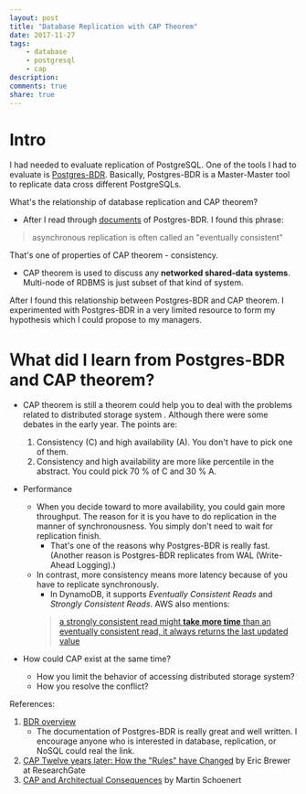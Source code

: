 ```yaml
---
layout: post
title: "Database Replication with CAP Theorem"
date: 2017-11-27
tags: 
    - database
    - postgresql
    - cap
description:
comments: true
share: true
---
```

# Intro
I had needed to evaluate replication of PostgreSQL. One of the tools I had to evaluate is [Postgres-BDR](https://www.2ndquadrant.com/en/resources/bdr/). Basically, Postgres-BDR is a Master-Master tool to replicate data cross different PostgreSQLs.

What's the relationship of database replication and CAP theorem? 
* After I read through [documents](http://bdr-project.org/docs/stable/bdr-concepts.html) of Postgres-BDR. I found this phrase:
> asynchronous replication is often called an "eventually consistent"

That's one of properties of CAP theorem - consistency. 
* CAP theorem is used to discuss any **networked shared-data systems**. Multi-node of RDBMS is just subset of that kind of system.

After I found this relationship between Postgres-BDR and CAP theorem. I experimented with Postgres-BDR in a very limited resource to form my hypothesis which I could propose to my managers.


# Ｗhat did I learn from Postgres-BDR and CAP theorem?

* CAP theorem is still a theorem could help you to deal with the problems related to distributed storage system . Although there were some debates in the early year. The points are:
    1. Consistency (C) and high availability (A). You don't have to pick one of them.  
    2. Consistency and high availability are more like percentile in the abstract. You could pick 70 % of C and 30 % A.
    
* Performance
    * When you decide toward to more availability, you could gain more throughput. The reason for it is you have to do replication in the manner of synchronousness. You simply don't need to wait for replication finish.
        * That's one of the reasons why Postgres-BDR is really fast. (Another reason is Postgres-BDR replicates from WAL (Write-Ahead Logging).) 
    * In contrast, more consistency means more latency because of you have to replicate synchronously.
        * In DynamoDB, it supports *Eventually Consistent Reads* and *Strongly Consistent Reads*. AWS also mentions:
        > [a strongly consistent read might **take more time** than an eventually consistent read, it always returns the last updated value](http://docs.aws.amazon.com/amazondynamodb/latest/APIReference/API_GetItem.html)

* How could CAP exist at the same time?
    * How you limit the behavior of accessing distributed storage system?
    * How you resolve the conflict? 


References: 

1. [BDR overview](http://bdr-project.org/docs/stable/overview.html)
    * The documentation of Postgres-BDR is really great and well written. I encourage anyone who is interested in database, replication, or NoSQL could real the link. 
2. [CAP Twelve years later: How the "Rules" have Changed](https://www.researchgate.net/profile/Eric_Brewer3/publication/220476881_CAP_Twelve_years_later_How_the_Rules_have_Changed/links/56a644b108ae2c689d39e3ba/CAP-Twelve-years-later-How-the-Rules-have-Changed.pdf?origin=publication_detail) by Eric Brewer at ResearchGate
3. [CAP and Architectual Consequences](https://www.youtube.com/watch?v=LW8MBYU_pzQ) by Martin Schoenert
